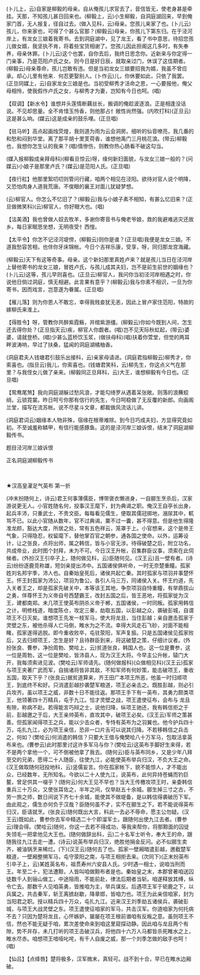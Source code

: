 <!-- { "loadSidebar": true } -->
(卜儿上，云)自家是柳毅的母亲。自从俺孩儿求官去了，音信皆无，使老身甚是牵挂。天那，不知孩儿甚日回来也。(柳毅上，云)小生柳毅，自洞庭湖回来，早到俺家门首，无人报复，径自过去。(做入见科，云)母亲。您孩儿来家了也。(卜儿云)孩儿，你来家也，可得了个甚么官那？(柳毅云)母亲，你孩儿下第东归。在于泾河岸上，有龙女三娘着我寄书。去到洞庭湖中，见了龙王，看了书中意思，待招您孩儿做女婿，我坚执不肯，将着些宝货相谢了。您孩儿因此担阁这几多时，有失奉养，母亲休罪。(卜儿云)这个也罢，自你去后，我终日思念你。近新来与你定得一门亲事，乃是范阳卢氏之女。则今日是好日辰，就取亲过门，休误了这佳期者。(柳毅云)母亲尊命，孩儿岂敢有违。但是当初龙女三娘要招我为婿，我虽不曾应承。却心儿里有他来．何忍更娶别人。(卜作云)儿，你休要如此，只依了我罢。(正旦同媒上，云)自家龙女三娘是也。当初受柳秀才活命之恩，一心要报他，俺父母相怜，使我假作卢氏之女，与柳秀才为妻，岂知有今日也呵。(唱)

【双调】【新水令】谁想并头莲情断藕丝长，搬调的俺趁波逐浪。正是相逢没话说。不见却思量。全不肯惜玉怜香，则他那占忄敞性尚然强。(内吹打科)(正旦云)这是甚么响。(媒云)这是成亲的鼓乐哩。(正旦唱)

【驻马听】高点起画烛荧煌，我则道为雨为云会洞房。细听的仙音嘹亮，我几番的和愁和闷到华堂。离了那平胡十里芰荷香，谁想他禹门三月桃花浪。(带云)柳毅也，我想你怎生认的我来？(唱)情惨伤，则教你热心肠看不破这勾当。

(媒入报柳毅成亲拜母科)(柳看旦惊云)呀，缘何新妇面貌，与龙女三娘一般的？(问媒云)小娘子是那里卢氏？(媒云)是范阳人氏。(正旦唱)

【夜行舡】他那里絮叨叨则管问行藏，咱两个相见在泾阳。欲待对官人说个明降，又恐怕肉身人道我荒唐。不俊眼的襄王对面儿犹疑梦想。

(云)柳官人。你怎么不忆旧了？(柳毅云)我与小娘子素不相知，有甚么忆旧来？(正旦做微笑科)(云)柳官人，你好眼大也。(唱)

【沽美酒】我也曾做人奴去牧羊，多谢你寄音书与俺老爷娘，救的我避难逃灾还故乡。每日家眠思坐想，无明夜受忄西惶。

【太平令】你怎不记泾河堤傍，(柳毅云)则你是谁？(正旦唱)我便是龙女三娘。不道我愁容苦相，也伴你牙床锦帐。今日个吉祥乐康，受享，呀，同归那龙宫海藏。

(柳毅云)天下有这等奇事。母亲。这个新妇那里真姓卢来？就是孩儿当日在泾河岸上替他寄书的龙女三娘，冒姓卢氏，与孩儿成其夫妇，岂不是前生前世的姻缘也？(卜儿云)这等，孩儿早则喜也。(正旦云)柳官人，我问你当初泾河岸相遇之时，你说他日倘过洞庭，慎无相避。此言果有意乎？(柳毅云)我与你素不相识，一旦为你寄书，因而戏言，岂意遂为眷属。(正旦唱)

【雁儿落】则为你恩人不敢忘，幸得我贱妾犹无恙，因此上冒卢家住范阳，特故的嫁柳氏来淮上。

【得胜令】呀，管教你共醉紫霞觞，并绾紫游缰。(柳毅云)你如今既到人间，怎生还去得你处？(正旦指天云)疾，柳官人你觑者。(唱)岂不见天际秋虹起，(带云)婆婆，请就登桥。(唱)少甚么蓝桥饮玉浆，(做扶母科)(唱)扶着你萱堂，但觉的两耳畔波涛响，早过了扶桑，猛闻的洞庭湖橘柚香。

(洞庭君夫人钱塘君引鼓乐出接科，云)亲家母请进。(洞庭君指柳毅云)柳秀才，你索喜也。(指旦云)我儿，你索喜也。(钱塘君笑科，云)柳先生，你这点义气在那里？与我侄女儿做了亲来。(柳毅同正旦拜科，云)大王，谁想柳毅有今日也。(正旦唱)

【鸳鸯尾煞】我向洞庭湖躲过愁风浪，才能勾绮罗从遇着呆张敞。则落的浪蘸蛟绡，云锁霓裳。昨日呵亏你那有信行的先生，今日呵稳做了无反覆的新郎。向画阁兰堂，描写在流苏帐。说不尽星斗文章，都裁做风流话儿讲。

(洞庭君词云)姻缘本人物非殊，宿缘在根蒂难除。到今日巧成夫妇，方显得究竟如初。不至诚羞称鳞甲，有信行能感豚鱼。这的是泾河岸三娘诉恨，结末了洞庭湖柳毅传书。

题目泾河岸三娘诉恨

正名洞庭湖柳毅传书

　
　

★汉高皇濯足气英布
第一折

(冲末扮随何上，诗云)君王何事薄儒臣，博带褒衣懒进身，一自郦生烹杀后，汉家游说更无人。小官姓随名何，投事汉王麾下，封为典谒之职。俺汉王自亭长出身，起兵丰沛，只重武士，不贵文臣。每每看见儒生，便取其儒冠掷地，溺尿其中，軏骂不已。以此小官随从数年，官不过典谒，粟不过一囊，甚不得意。但是他生得隆准龙颜，豁达大度，所居之处，常有五色祥云，笼罩于上。小官想来，这个是帝王气象，只得隐忍，权留麾下，替他掌百官之朝参，通各国之使命。以外，运筹设计，让之张良，点将出师，属之韩信，皆与小官无涉。待得破楚之后，附立功名，共成帝业，此时图个封拜，未为不可。今日汉王升帐，召集群臣议事，须索在此伺候者。(外扮汉王引卒子上，随何做见科，云)臣随何见。(汉王云)且一壁有者。(诗云)纷纷逐鹿竞称雄，短剑亲提出沛中。五国诸侯俱听命，一时无奈楚重瞳。孤家姓刘名邦宇季，沛人也。自秦始皇死后，诸侯共起亡秦。其时孤家与项羽并事楚怀王。怀王封孤家为沛公，项羽为鲁公，各引人马三万，同诸侯入关。怀王约道，先入关者王之，却是孤家先破关中，本等该王其地，争奈项羽自恃重瞳，有举鼎拔山之勇，佯尊怀王为义帝自号西楚霸王，改封五国之后，皆王恶地，将孤家徙为汉王，建都南郑。未几项王使英布阴杀义帝于郴，五国诸侯，一时同叛。孤家用韩信之计，明修栈道，暗度陈仓，攻定三秦，劫取五国，以彭越之众，袭破彭城，自谓项王不日灭矣。谁想项王先发一枝军马，使大将龙且，当住彭越；亲自邀击孤家于灵壁之东，被他杀得人亡马倒，睢水为之不流。幸得大风走石飞砂，对面不能相睹，孤家遂得逃脱。即今重收败卒，屯驻荥阳，军声复振。只是五国诸侯见孤家败后，又去归顺项王，怎生是好？且待群臣到来，将这破楚之策，仔细计议者。(外扮张良、曹参，净扮周勃、樊哙上，云)贫道张良，韩国人也。这一位是曹参，这一位是周勃，这一位是樊哙，皆沛县人，现为汉王大将。今早主公升帐，辕门大开，我每须索进见波。(樊哙云)军师请先。(随何做报科)(众做相见科)(汉王云)孤家与项王夹著广武而军，自揣诸将皆非其敌，不知军师有何妙策，能击破项王，重收五国，取天下乎？(张良云)据贫道算来，齐王田广本项王所恶，他虽一时归顺项王，到底终不和好。只消遣彭越抄袭楚军粮道，项王必亲击之。既胜彭越，则必引兵攻齐。虽以项王之威，非数十日不能往返。那项王手下有一英布，其勇力颇类项王，他领著四十万精兵，屯于九江。恰才灵壁之战，项王遣使征布，会布与
龙且有隙，称病不赴。若得能言巧辩之士，说他归降，纵项王驰还，我有韩信拒之于前，彭越邀之于后，大王亲帅英布，直攻其中，破项王必矣。(汉王云)军师之策甚善。但孤家闻得项王之兵，能以少击众者，专恃有英布为之羽翼也。他今护兵四十万，屯扎九江，必为项王亲信，恐非一口片舌可以说其归降。不若移韩信之兵击之，何如？(樊哙云)何消遣的韩信？只要大王借与俺樊哙八十万军马，包取活拿英布来也。(曹参云)此时那里讨这许多军马与你？(樊哙云)这英布手脚好生来得，若不是两个拿他一个，可不倒被他拿了我去。(随何云)臣与英布同乡，又是少年八拜至交的兄弟，愿得二十人随臣，往使九江，必能使英布举兵归汉，不负大王之命。(汉王做取随何冠投地科，云)竖儒妄言。你在孤家帐下，貌不能惊人，才不能出众，已经数年，无所知名。今欲以二十人使九江，说英布，此何异持苍蝇而钓巨鳌，曾足供其一啜乎？(随何云)何大王见不早也？当大王传檄攻项王时，亲委韩信重兵三十万众，又使张耳佐之，半年之间，仅举赵五十余城。郦生掉三寸之古，不劳一旅之师，数日间说下齐七十余城，能使其不做堤备，是以韩信得袭破历下军。由此观之，儒生亦何负于汉哉？臣随何虽不才，实不在郦生之下。若不能说得英布归汉，臣请就烹。(张良云)随何既出大言，料此一去必不辱命，愿主公勿疑。(汉王云)既如此，曹参你去军中精选二十个即溜军士。跟随何出使九江去者。(曹参云)理会得。(樊哙云)随何，你这一去若不得成功，等我来帮你，将那黥面的囚徒失领毛一把拿他见大王也。(随何做辞出科，云)二十名军士听令，奉大王的命，跟随我往九江去走一遭。(诗云)说英布举兵归汉，绝胜他捐金反问。必不似郦生卖齐，被油锅烹来稀烂。(下)(汉王云)随何去了也。孤家一壁厢暗遣彭越，邀截楚军粮道，一壁厢整搠军马，屯守荥阳之南，与项王相拒去来。(次同下)(正末扮英布引卒子上，云)某姓英名布，祖贯寿州六安县人氏。少时遇一相士，说咱当刑而王。年至二十，犯法遭黥，人皆叫咱做黥布者是也。秦始皇之末，本郡曾著咱送囚徒数千人到骊山做工，中途阻雨，不能前赴，律法后期者当斩。咱遂释放其缚，纵令亡去。那数千人见咱英勇，皆推咱为主，举兵谋反。后遇项王军于钜鹿之下，以兵属之。共击秦军，斩王离掳赵歇，降章邯，皆咱力也。项王为此亲信咱家，封为当阳君之职。授以精兵四十万众，屯扎九江。近来汉王刘季劫五诸侯兵，袭破彭城，与项王大战灵壁之东。项王遣使征咱家的军马，共击汉军。你道咱家为何托病
不去？只因为楚将龙且，心怀嫉妒，屡屡在项王根前谮咱有反叛之意。虽则项王不信，然也不能无疑于咱，累次差使命来到咱这里窥探动静。因此咱与龙且两个有隙，势不并存，未几打听的项王击破汉兵，将他四十六万人马都皆杀死睢水之上，睢水尽赤。咱想项王喑哑叱咤，有千人自废之威，那一个刘季怎做的敌手也呵！(唱)

【仙吕】【点绛唇】楚将极多，汉军微末，真轻可。战不到十合，早已在睢水边厢破。

